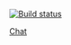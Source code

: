 [![Build status](https://ci.appveyor.com/api/projects/status/3738s7nonxomohh4?svg=true)](https://ci.appveyor.com/project/annamalia3000/chat-frontend)

[Chat](https://github.com/annamalia3000/chat-frontend/deployments/github-pages)
